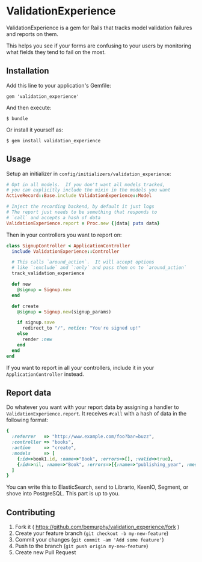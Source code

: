 # ValidationExperience

ValidationExperience is a gem for Rails that tracks model validation failures and
reports on them.

This helps you see if your forms are confusing to your users by monitoring what
fields they tend to fail on the most.

## Installation

Add this line to your application's Gemfile:

    gem 'validation_experience'

And then execute:

    $ bundle

Or install it yourself as:

    $ gem install validation_experience

## Usage

Setup an initializer in `config/initializers/validation_experience`:

```ruby
# Opt in all models.  If you don't want all models tracked,
# you can explicitly include the mixin in the models you want
ActiveRecord::Base.include ValidationExperience::Model

# Inject the recording backend, by default it just logs
# The report just needs to be something that responds to
# `call` and accepts a hash of data
ValidationExperience.report = Proc.new {|data| puts data}

```

Then in your controllers you want to report on:

```ruby
class SignupController < ApplicationController
  include ValidationExperience::Controller

  # This calls `around_action`.  It will accept options
  # like `:exclude` and `:only` and pass them on to `around_action`
  track_validation_experience

  def new
    @signup = Signup.new
  end

  def create
    @signup = Signup.new(signup_params)

    if signup.save
      redirect_to "/", notice: "You're signed up!"
    else
      render :new
    end
  end
end
```

If you want to report in all your controllers, include it in your
`ApplicationController` instead.

## Report data

Do whatever you want with your report data by assigning a handler to
`ValidationExperience.report`.  It receives `#call` with a hash of data
in the following format:

```ruby
{
  :referrer   => "http://www.example.com/foo?bar=buzz",
  :controller => "books",
  :action     => "create",
  :models     => [
    {:id=>book1.id, :name=>"Book", :errors=>[], :valid=>true},
    {:id=>nil, :name=>"Book", :errors=>[{:name=>"publishing_year", :message=>"can't be blank", :value=>nil}], :valid=>false}
  ]
}
```

You can write this to ElasticSearch, send to Librarto, KeenIO, Segment, or shove into PostgreSQL.  This part is up to you.

## Contributing

1. Fork it ( https://github.com/bemurphy/validation_experience/fork )
2. Create your feature branch (`git checkout -b my-new-feature`)
3. Commit your changes (`git commit -am 'Add some feature'`)
4. Push to the branch (`git push origin my-new-feature`)
5. Create new Pull Request
